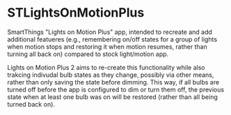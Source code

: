 # STLightsOnMotionPlus
SmartThings "Lights on Motion Plus" app, intended to recreate and add additional featueres (e.g., remembering on/off states for a group of lights when motion stops and restoring it when motion resumes, rather than turning all back on) compared to stock light/motion app.

Lights on Motion Plus 2 aims to re-create this functionality while also trakcing indivudal bulb states as they change, possibly via other means, rather than only saving the state before dimming. This way, if all bulbs are turned off before the app is configured to dim or turn them off, the previous state when at least one bulb was on will be restored (rather than all being turned back on).
